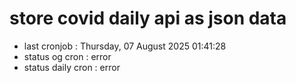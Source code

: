 # store covid daily api as json data

- last cronjob : Thursday, 07 August 2025 01:41:28
- status og cron : error
- status daily cron : error
      
      